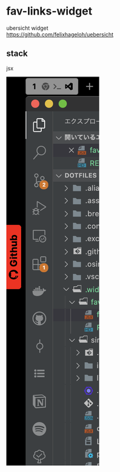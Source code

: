 # fav-links-widget

ubersicht widget  
https://github.com/felixhageloh/uebersicht

## stack
jsx

![screenshot](./assets/screenshot.png)